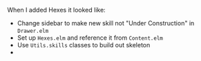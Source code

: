 When I added Hexes it looked like:

* Change sidebar to make new skill not "Under Construction" in `Drawer.elm`
* Set up `Hexes.elm` and reference it from `Content.elm`
* Use `Utils.skills` classes to build out skeleton
* 